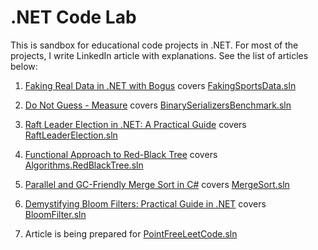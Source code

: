 # .NET Code Lab

This is sandbox for educational code projects in .NET. For most of the projects, I write LinkedIn article with explanations. See the list of articles below:

1. [Faking Real Data in .NET with Bogus](https://www.linkedin.com/pulse/faking-real-data-net-bogus-david-boyarov-8qmge/?trackingId=9GLbOcnFT7exTx7u2AOk7w%3D%3D) covers [FakingSportsData.sln](https://github.com/boyarovdu/CodeLab/tree/main/FakingRealData)

2. [Do Not Guess - Measure](https://www.linkedin.com/pulse/do-guess-measure-david-boyarov-ttnte/?trackingId=9GLbOcnFT7exTx7u2AOk7w%3D%3D) covers [BinarySerializersBenchmark.sln](https://github.com/boyarovdu/CodeLab/tree/main/BinarySerializersBenchmark)

3. [Raft Leader Election in .NET: A Practical Guide](https://www.linkedin.com/pulse/raft-leader-election-net-practical-guide-david-boyarov-z5x4e/?trackingId=9GLbOcnFT7exTx7u2AOk7w%3D%3D) covers [RaftLeaderElection.sln](https://github.com/boyarovdu/CodeLab/tree/main/RaftLeaderElection)

4. [Functional Approach to Red-Black Tree](https://www.linkedin.com/pulse/functional-approach-red-black-tree-david-boyarov-zywhe) covers [Algorithms.RedBlackTree.sln](https://github.com/boyarovdu/CodeLab/tree/main/RedBlackTree)

5. [Parallel and GC-Friendly Merge Sort in C#](https://www.linkedin.com/pulse/parallel-gc-friendly-merge-sort-c-david-boyarov-0fbpe/?trackingId=WcWcbbIRsDCHNb66bIdwBQ%3D%3D) covers [MergeSort.sln](https://github.com/boyarovdu/CodeLab/tree/main/MergeSort) 

6. [Demystifying Bloom Filters: Practical Guide in .NET](https://www.linkedin.com/pulse/demystifying-bloom-filters-practical-guide-net-david-boiarov-upe7e/?trackingId=MRBmOgvdcX13JA9GhXP6zQ%3D%3D) covers [BloomFilter.sln](https://github.com/boyarovdu/CodeLab/tree/main/BloomFilters) 

7. Article is being prepared for [PointFreeLeetCode.sln](https://github.com/boyarovdu/CodeLab/tree/main/PointFreeLeetCode)  
